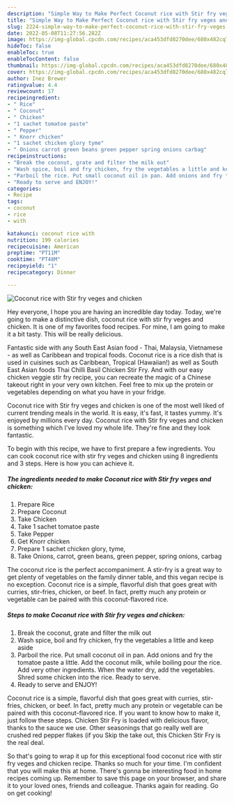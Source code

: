 ```yaml
---
description: "Simple Way to Make Perfect Coconut rice with Stir fry veges and chicken"
title: "Simple Way to Make Perfect Coconut rice with Stir fry veges and chicken"
slug: 2224-simple-way-to-make-perfect-coconut-rice-with-stir-fry-veges-and-chicken
date: 2022-05-08T11:27:56.282Z
image: https://img-global.cpcdn.com/recipes/aca453dfd8270dee/680x482cq70/coconut-rice-with-stir-fry-veges-and-chicken-recipe-main-photo.jpg
hideToc: false
enableToc: true
enableTocContent: false
thumbnail: https://img-global.cpcdn.com/recipes/aca453dfd8270dee/680x482cq70/coconut-rice-with-stir-fry-veges-and-chicken-recipe-main-photo.jpg
cover: https://img-global.cpcdn.com/recipes/aca453dfd8270dee/680x482cq70/coconut-rice-with-stir-fry-veges-and-chicken-recipe-main-photo.jpg
author: Inez Brewer
ratingvalue: 4.4
reviewcount: 17
recipeingredient:
- " Rice"
- " Coconut"
- " Chicken"
- "1 sachet tomatoe paste"
- " Pepper"
- " Knorr chicken"
- "1 sachet chicken glory tyme"
- " Onions carrot green beans green pepper spring onions carbag"
recipeinstructions:
- "Break the coconut, grate and filter the milk out"
- "Wash spice, boil and fry chicken, fry the vegetables a little and keep aside"
- "Parboil the rice. Put small coconut oil in pan. Add onions and fry the tomatoe paste a little. Add the coconut milk, while boiling pour the rice. Add very other ingredients. When the water dry, add the vegetables. Shred some chicken into the rice. Ready to serve."
- "Ready to serve and ENJOY!"
categories:
- Recipe
tags:
- coconut
- rice
- with

katakunci: coconut rice with 
nutrition: 199 calories
recipecuisine: American
preptime: "PT11M"
cooktime: "PT48M"
recipeyield: "1"
recipecategory: Dinner

---
```



![Coconut rice with Stir fry veges and chicken](https://img-global.cpcdn.com/recipes/aca453dfd8270dee/680x482cq70/coconut-rice-with-stir-fry-veges-and-chicken-recipe-main-photo.jpg)

Hey everyone, I hope you are having an incredible day today. Today, we're going to make a distinctive dish, coconut rice with stir fry veges and chicken. It is one of my favorites food recipes. For mine, I am going to make it a bit tasty. This will be really delicious.

Fantastic side with any South East Asian food - Thai, Malaysia, Vietnamese - as well as Caribbean and tropical foods. Coconut rice is a rice dish that is used in cuisines such as Caribbean, Tropical (Hawaiian!) as well as South East Asian foods Thai Chilli Basil Chicken Stir Fry. And with our easy chicken veggie stir fry recipe, you can recreate the magic of a Chinese takeout right in your very own kitchen. Feel free to mix up the protein or vegetables depending on what you have in your fridge.

Coconut rice with Stir fry veges and chicken is one of the most well liked of current trending meals in the world. It is easy, it's fast, it tastes yummy. It's enjoyed by millions every day. Coconut rice with Stir fry veges and chicken is something which I've loved my whole life. They're fine and they look fantastic.


To begin with this recipe, we have to first prepare a few ingredients. You can cook coconut rice with stir fry veges and chicken using 8 ingredients and 3 steps. Here is how you can achieve it.

<!--inarticleads1-->

##### The ingredients needed to make Coconut rice with Stir fry veges and chicken:

1. Prepare  Rice
1. Prepare  Coconut
1. Take  Chicken
1. Take 1 sachet tomatoe paste
1. Take  Pepper
1. Get  Knorr chicken
1. Prepare 1 sachet chicken glory, tyme,
1. Take  Onions, carrot, green beans, green pepper, spring onions, carbag


The coconut rice is the perfect accompaniment. A stir-fry is a great way to get plenty of vegetables on the family dinner table, and this vegan recipe is no exception. Coconut rice is a simple, flavorful dish that goes great with curries, stir-fries, chicken, or beef. In fact, pretty much any protein or vegetable can be paired with this coconut-flavored rice. 

<!--inarticleads2-->

##### Steps to make Coconut rice with Stir fry veges and chicken:

1. Break the coconut, grate and filter the milk out
1. Wash spice, boil and fry chicken, fry the vegetables a little and keep aside
1. Parboil the rice. Put small coconut oil in pan. Add onions and fry the tomatoe paste a little. Add the coconut milk, while boiling pour the rice. Add very other ingredients. When the water dry, add the vegetables. Shred some chicken into the rice. Ready to serve.
1. Ready to serve and ENJOY!

Coconut rice is a simple, flavorful dish that goes great with curries, stir-fries, chicken, or beef. In fact, pretty much any protein or vegetable can be paired with this coconut-flavored rice. If you want to know how to make it, just follow these steps. Chicken Stir Fry is loaded with delicious flavor, thanks to the sauce we use. Other seasonings that go really well are crushed red pepper flakes (if you Skip the take out, this Chicken Stir Fry is the real deal. 

So that's going to wrap it up for this exceptional food coconut rice with stir fry veges and chicken recipe. Thanks so much for your time. I'm confident that you will make this at home. There's gonna be interesting food in home recipes coming up. Remember to save this page on your browser, and share it to your loved ones, friends and colleague. Thanks again for reading. Go on get cooking!
